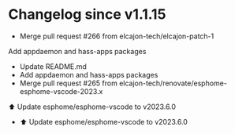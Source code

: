 # Changelog since v1.1.15
- Merge pull request #266 from elcajon-tech/elcajon-patch-1

Add appdaemon and hass-apps packages 
- Update README.md 
- Add appdaemon and hass-apps packages 
- Merge pull request #265 from elcajon-tech/renovate/esphome-esphome-vscode-2023.x

⬆️ Update esphome/esphome-vscode to v2023.6.0 
- ⬆️ Update esphome/esphome-vscode to v2023.6.0 
